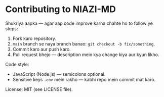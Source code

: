 # Contributing to NIAZI-MD

Shukriya aapka — agar aap code improve karna chahte ho to follow ye steps:

1. Fork karo repository.
2. `main` branch se naya branch banao: `git checkout -b fix/something`.
3. Commit karo aur push karo.
4. Pull request bhejo — description mein kya change kiya aur kyun likho.

Code style:
- JavaScript (Node.js) — semicolons optional.
- Sensitive keys `.env` mein rakho — kabhi repo mein commit mat karo.

License: MIT (see LICENSE file).
